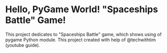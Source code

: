 # Hello, PyGame World! "Spaceships Battle" Game!
This project dedicates to "Spaceships Battle" game, which shows using of pygame Python 
module. This project created with help of @techwithtim (youtube guide).